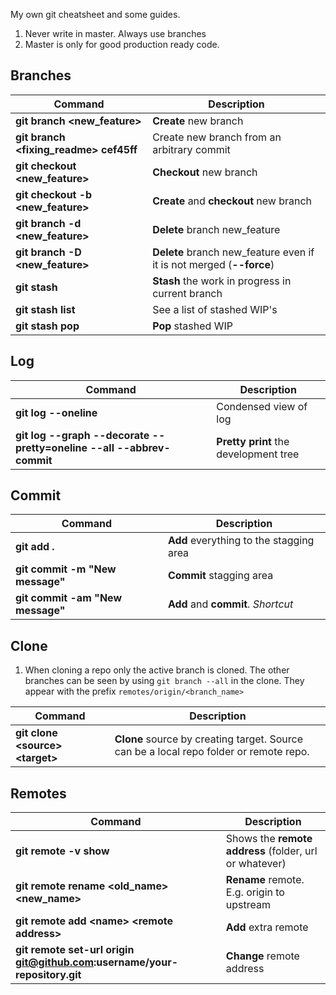 My own git cheatsheet and some guides.

1. Never write in master. Always use branches
2. Master is only for good production ready code.


## Branches

Command                                 | Description
----------------------------------------|------------------------------------
 **git branch <new_feature>**           |**Create** new branch
 **git branch <fixing_readme> cef45ff** |Create new branch from an arbitrary commit
 **git checkout <new_feature>**         |**Checkout** new branch
 **git checkout -b <new_feature>**      |**Create** and **checkout** new branch
 **git branch -d <new_feature>**        |**Delete** branch new_feature
 **git branch -D <new_feature>**        |**Delete** branch new_feature even if it is not merged (**--force**)
**git stash**                           |**Stash** the work in progress in current branch
**git stash list**                      |See a list of stashed WIP's
**git stash pop**                       |**Pop** stashed WIP



## Log

Command | Description
---------|-----------------
**git log --oneline**|  Condensed view of log
**git log --graph --decorate --pretty=oneline --all --abbrev-commit**|**Pretty print** the development tree



## Commit

Command                        | Description
-------------------------------|----------------
**git add .**                  | **Add** everything to the stagging area
**git commit -m "New message"**| **Commit** stagging area
**git commit -am "New message"**      | **Add** and **commit**. *Shortcut*


## Clone

1. When cloning a repo only the active branch is cloned. The other branches can be seen by using `git branch --all` in the clone. They appear with the prefix `remotes/origin/<branch_name>`

Command                        | Description
-------------------------------|----------------
**git clone <source\> <target\>**  | **Clone** source by creating target. Source can be a local repo folder or remote repo.


## Remotes

Command                                  | Description
-----------------------------------------|----------------
**git remote -v show**                   | Shows the **remote address** (folder, url or whatever)
**git remote rename <old_name> <new_name>**| **Rename** remote. E.g. origin to upstream
**git remote add <name\> <remote address\>** | **Add** extra remote
**git remote set-url origin git@github.com:username/your-repository.git**| **Change** remote address

